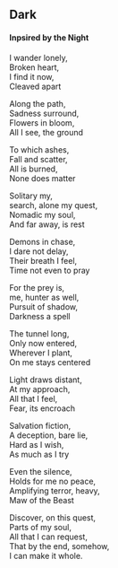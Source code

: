 ## Dark 

#### Inpsired by the Night

I wander lonely,\
Broken heart,\
I find it now,\
Cleaved apart

Along the path,\
Sadness surround,\
Flowers in bloom,\
All I see, the ground

To which ashes,\
Fall and scatter,\
All is burned,\
None does matter

Solitary my,\
search, alone my quest,\
Nomadic my soul,\
And far away, is rest

Demons in chase,\
I dare not delay,\
Their breath I feel,\
Time not even to pray

For the prey is,\
me, hunter as well,\
Pursuit of shadow,\
Darkness a spell

The tunnel long,\
Only now entered,\
Wherever I plant,\
On me stays centered

Light draws distant,\
At my approach,\
All that I feel,\
Fear, its encroach

Salvation fiction,\
A deception, bare lie,\
Hard as I wish,\
As much as I try

Even the silence,\
Holds for me no peace,\
Amplifying terror, heavy,\
Maw of the Beast

Discover, on this quest,\
Parts of my soul,\
All that I can request,\
That by the end, somehow,\
I can make it whole.
